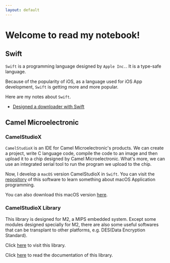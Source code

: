 ```yaml
---
layout: default
---
```


# Welcome to read my notebook!

## Swift

`Swift` is a programming language designed by `Apple Inc.`. It is a type-safe language.

Because of the popularity of iOS, as a language used for iOS App development, `Swift` is getting more and more popular.

Here are my notes about `Swift`.

- [Designed a downloader with Swift](_posts/Swift/2018-06-24-Design-a-downloader-with-Swift.md)


## Camel Microelectronic

### CamelStudioX

`CamelStudioX` is an IDE for Camel Microelectronic's products. We can create a project, write C language code, compile the code to an image and then upload it to a chip designed by Camel Microelectronic. What's more, we can use an integrated serial tool to run the program we upload to the chip.

Now, I develop a `macOS` version CamelStudioX in `Swift`. You can visit the [repository](https://github.com/daizhirui/CamelStudioX_Mac) of this software to learn something about macOS Application programming.

You can also download this macOS version [here](https://github.com/daizhirui/CamelStudioX_Mac/releases/latest).

### CamelStudioX Library

This library is designed for M2, a MIPS embedded system. Except some modules designed specially for M2, there are also some useful softwares that can be transplant to other platforms, e.g. DES(Data Encryption Standard).

Click [here](https://github.com/daizhirui/CamelStudio_Library) to visit this library.

Click [here](https://daizhirui.github.io/CamelStudio_Library/) to read the documentation of this library.
